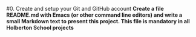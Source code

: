 #0. Create and setup your Git and GitHub account
**Create a file README.md with Emacs (or other command line editors) and write a small Markdown text to present this project. This file is mandatory in all Holberton School projects**
